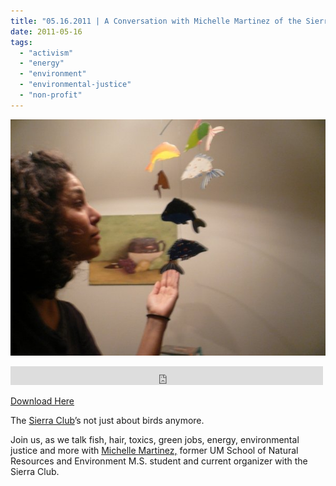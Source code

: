 ```yaml
---
title: "05.16.2011 | A Conversation with Michelle Martinez of the Sierra Club"
date: 2011-05-16
tags: 
  - "activism"
  - "energy"
  - "environment"
  - "environmental-justice"
  - "non-profit"
---
```


![Picture](images/887430_orig1.jpg)

<iframe src="https://archive.org/embed/SNREHotInHere/2011-05-16_SierraClub.mp3" width="500" height="30" frameborder="0" webkitallowfullscreen="true" mozallowfullscreen="true" allowfullscreen></iframe>

[Download Here](https://archive.org/download/SNREHotInHere/2011-05-16_SierraClub.mp3)

The [Sierra Club](http://michigan.sierraclub.org/)’s not just about birds anymore.  
  
Join us, as we talk fish, hair, toxics, green jobs, energy, envi­ron­mental justice and more with [Michelle Martinez,](http://connect.sierraclub.org/Michelle76) former UM School of Natural Resources and Environment M.S. student and current orga­nizer with the Sierra Club.
